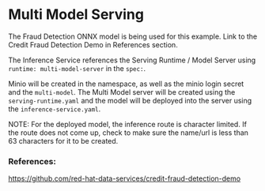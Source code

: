# Multi Model Serving

The Fraud Detection ONNX model is being used for this example. Link to the Credit Fraud Detection Demo in References section.

The Inference Service references the Serving Runtime / Model Server using `runtime: multi-model-server` in the `spec:`.

Minio will be created in the namespace, as well as the minio login secret and the `multi-model`. The Multi Model server will be created using the `serving-runtime.yaml` and the model will be deployed into the server using the `inference-service.yaml`.

NOTE: For the deployed model, the inference route is character limited. If the route does not come up, check to make sure the name/url is less than 63 characters for it to be created.

### References:
https://github.com/red-hat-data-services/credit-fraud-detection-demo
